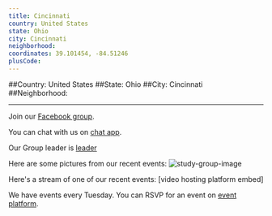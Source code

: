 ```yaml
---
title: Cincinnati
country: United States
state: Ohio
city: Cincinnati
neighborhood: 
coordinates: 39.101454, -84.51246
plusCode:
---
```


##Country: United States
##State: Ohio
##City: Cincinnati
##Neighborhood: 
*****
Join our [Facebook group](https://www.facebook.com/groups/free.code.camp.cincinnati).

You can chat with us on [chat app]().

Our Group leader is [leader]()

Here are some pictures from our recent events:
![study-group-image]()

Here's a stream of one of our recent events:
[video hosting platform embed]

We have events every Tuesday. You can RSVP for an event on [event platform]().
